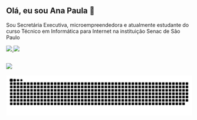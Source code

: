 ## Olá, eu sou Ana Paula 👋

Sou Secretária Executiva, microempreendedora e atualmente estudante do curso Técnico em Informática para Internet na instituição Senac de São Paulo

 <div>
  <a href="https://github.com/Anapaulacampostec">
  <img height="180em" src="https://github-readme-stats.vercel.app/api?username=Anapaulacampostec&show_icons=true&theme=dracula&include_all_commits=true&count_private=true"/>
  <img height="180em" src="https://github-readme-stats.vercel.app/api/top-langs/?username=Anapaulacampostec&layout=compact&langs_count=16&theme=dracula"/>
</div>
<!-- <div style="display: inline_block"><br>
  <img align="center" alt="Rafa-Js" height="30" width="40" src="https://raw.githubusercontent.com/devicons/devicon/master/icons/javascript/javascript-plain.svg">
  <img align="center" alt="Rafa-Ts" height="30" width="40" src="https://raw.githubusercontent.com/devicons/devicon/master/icons/typescript/typescript-plain.svg">
  <img align="center" alt="Rafa-React" height="30" width="40" src="https://raw.githubusercontent.com/devicons/devicon/master/icons/react/react-original.svg">
  <img align="center" alt="Rafa-HTML" height="30" width="40" src="https://raw.githubusercontent.com/devicons/devicon/master/icons/html5/html5-original.svg">
  <img align="center" alt="Rafa-CSS" height="30" width="40" src="https://raw.githubusercontent.com/devicons/devicon/master/icons/css3/css3-original.svg">
  <img align="center" alt="Rafa-Python" height="30" width="40" src="https://raw.githubusercontent.com/devicons/devicon/master/icons/python/python-original.svg">
  <img align="center" alt="Rafa-Csharp" height="30" width="40" src="https://raw.githubusercontent.com/devicons/devicon/master/icons/csharp/csharp-original.svg">
  <img align="right" alt="Rafa-yoda" src="https://cdn.discordapp.com/attachments/795358919417397249/825430589581688872/hi.gif">
  <img align="center" alt="html" src="https://raw.githubusercontent.com/devicons/devicon/master/icons/html5/html5-original.svg" height="40" width="40" />
  <img align="center" alt="css" src="https://raw.githubusercontent.com/devicons/devicon/master/icons/css3/css3-original.svg" height="40" width="40" />
  <img align="center" alt="js" src="https://raw.githubusercontent.com/devicons/devicon/master/icons/javascript/javascript-original.svg" height="40" width="40" />
  <img align="center" alt="bootstrap" src="https://cdn.jsdelivr.net/gh/devicons/devicon/icons/bootstrap/bootstrap-original.svg" height="40" width="40" />
  <img align="center" alt="java" src="https://cdn.jsdelivr.net/gh/devicons/devicon/icons/java/java-original.svg" height="40" width="40" />
  <img align="center" alt="mysql" src="https://cdn.jsdelivr.net/gh/devicons/devicon/icons/mysql/mysql-original.svg" height="40" width="40" />
  <img align="center" alt="visualstudio" src="https://cdn.jsdelivr.net/gh/devicons/devicon/icons/visualstudio/visualstudio-plain.svg" height="40" width="40" />
  <img align="center" alt="photoshop" src="https://cdn.jsdelivr.net/gh/devicons/devicon@latest/icons/photoshop/photoshop-original.svg" height="40" width="40"/>
  <img align="right" alt="html" src="https://media.discordapp.net/attachments/1354843405343129861/1354843436410208519/kr.gif?ex=67e6c3c7&is=67e57247&hm=b0c9a5b337a36304a0bf33b6c0f5062e4c73560962fbcebc5378a6385a05c08f&=&width=150&height=150">
</div> -->
  
  ##
 
<div> 
 
<!--   <a href="https://www.youtube.com/channel/UC_-uuuZbY0AAt9CViNzvc-Q" target="_blank"><img src="https://img.shields.io/badge/YouTube-FF0000?style=for-the-badge&logo=youtube&logoColor=white" target="_blank"></a> -->
<!--   <a href="https://instagram.com/rafaballerini" target="_blank"><img src="https://img.shields.io/badge/-Instagram-%23E4405F?style=for-the-badge&logo=instagram&logoColor=white" target="_blank"></a>
 	<a href="https://www.twitch.tv/rafaballerinii" target="_blank"><img src="https://img.shields.io/badge/Twitch-9146FF?style=for-the-badge&logo=twitch&logoColor=white" target="_blank"></a>
 <a href="https://discord.gg/G9GPg5SA75" target="_blank"><img src="https://img.shields.io/badge/Discord-7289DA?style=for-the-badge&logo=discord&logoColor=white" target="_blank"></a> 
  <a href = "mailto:contato@rafaballerini.tech"><img src="https://img.shields.io/badge/-Gmail-%23333?style=for-the-badge&logo=gmail&logoColor=white" target="_blank"></a> -->
  <a href="https://www.linkedin.com/in/ana-paula-campos-maria-274685125/" target="_blank"><img src="https://img.shields.io/badge/-LinkedIn-%230077B5?style=for-the-badge&logo=linkedin&logoColor=white" target="_blank"></a> 
 

 
</div>

<picture>
  <source
    media="(prefers-color-scheme: dark)"
    srcset="https://raw.githubusercontent.com/platane/snk/output/github-contribution-grid-snake-dark.svg"
  />
  <source
    media="(prefers-color-scheme: light)"
    srcset="https://raw.githubusercontent.com/platane/snk/output/github-contribution-grid-snake.svg"
  />
  <img
    alt="github contribution grid snake animation"
    src="https://raw.githubusercontent.com/platane/snk/output/github-contribution-grid-snake.svg"
  />
</picture>


<!--
**Anapaulacampostec/Anapaulacampostec** is a ✨ _special_ ✨ repository because its `README.md` (this file) appears on your GitHub profile.

Here are some ideas to get you started:

- 🔭 I’m currently working on ...
- 🌱 I’m currently learning ...
- 👯 I’m looking to collaborate on ...
- 🤔 I’m looking for help with ...
- 💬 Ask me about ...
- 📫 How to reach me: ...
- 😄 Pronouns: ...
- ⚡ Fun fact: ...
-->
